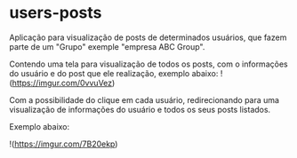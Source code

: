 # users-posts

Aplicação para visualização de posts de determinados usuários, que fazem parte de um "Grupo" exemple "empresa ABC Group".

Contendo uma tela para visualização de todos os posts, com o informações do usuário e do post que ele realização, exemplo abaixo: 
!(https://imgur.com/0vvuVez)

Com a possibilidade do clique em cada usuário, redirecionando para uma visualização de informações do usuário e todos os seus posts listados.

Exemplo abaixo: 

!(https://imgur.com/7B20ekp)

